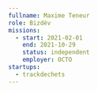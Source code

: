 ```yaml
---
fullname: Maxime Teneur
role: Bizdév
missions:
  - start: 2021-02-01
    end: 2021-10-29
    status: independent
    employer: OCTO
startups:
  - trackdechets
---
```


